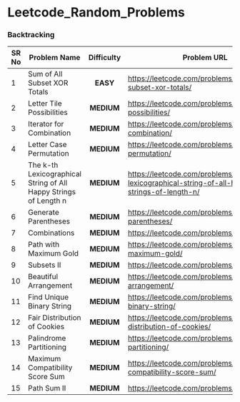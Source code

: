 # Leetcode_Random_Problems

### Backtracking

| SR No | Problem Name                             | Difficulty | Problem URL                              |
| ----- | ---------------------------------------- | :--------: | ---------------------------------------- |
| 1     | Sum of All Subset XOR Totals             |  **EASY**  | https://leetcode.com/problems/sum-of-all-subset-xor-totals/ |
| 2     | Letter Tile Possibilities                | **MEDIUM** | https://leetcode.com/problems/letter-tile-possibilities/ |
| 3     | Iterator for Combination                 | **MEDIUM** | https://leetcode.com/problems/iterator-for-combination/ |
| 4     | Letter Case Permutation                  | **MEDIUM** | https://leetcode.com/problems/letter-case-permutation/ |
| 5     | The k-th Lexicographical String of All Happy Strings of Length n | **MEDIUM** | https://leetcode.com/problems/the-k-th-lexicographical-string-of-all-happy-strings-of-length-n/ |
| 6     | Generate Parentheses                     | **MEDIUM** | https://leetcode.com/problems/generate-parentheses/ |
| 7     | Combinations                             | **MEDIUM** | https://leetcode.com/problems/combinations/ |
| 8     | Path with Maximum Gold                   | **MEDIUM** | https://leetcode.com/problems/path-with-maximum-gold/ |
| 9     | Subsets II                               | **MEDIUM** | https://leetcode.com/problems/subsets-ii/ |
| 10    | Beautiful Arrangement                    | **MEDIUM** | https://leetcode.com/problems/beautiful-arrangement/ |
| 11    | Find Unique Binary String                | **MEDIUM** | https://leetcode.com/problems/find-unique-binary-string/ |
| 12    | Fair Distribution of Cookies             | **MEDIUM** | https://leetcode.com/problems/fair-distribution-of-cookies/ |
| 13    | Palindrome Partitioning                  | **MEDIUM** | https://leetcode.com/problems/palindrome-partitioning/ |
| 14    | Maximum Compatibility Score Sum          | **MEDIUM** | https://leetcode.com/problems/maximum-compatibility-score-sum/ |
| 15    | Path Sum II                              | **MEDIUM** | https://leetcode.com/problems/path-sum-ii/ |

